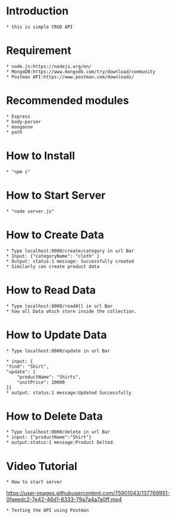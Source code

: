 # Introduction

    * this is simple CRUD API

# Requirement

    * node.js:https://nodejs.org/en/
    * MongoDB:https://www.mongodb.com/try/download/community
    * Postman API:https://www.postman.com/downloads/

# Recommended modules

    * Express
    * body-parser
    * mongoose
    * path

# How to Install

    * "npm i"

# How to Start Server

    * "node server.js"

# How to Create Data

    * Type localhost:8000/create/category in url Bar
    * Input: {"categoryName": "cloth" }
    * Output: status:1 message: Successfully created
    * Similarly can create product data

# How to Read Data

    * Type localhost:8000/readAll in url Bar
    * how all Data which store inside the collection.

# How to Update Data

    * Type localhost:8000/update in url Bar

    * input: {
    "find": "Shirt",
    "update": {
        "productName": "Shirts",
        "unitPrice": 20000
    }}
    * output: status:1 message:Updated Successfully

# How to Delete Data

    * Type localhost:8000/delete in url Bar
    * input: {"productName":"Shirt"}
    * output:status:1 message:Product Delted.

# Video Tutorial

    * How to start server
    

https://user-images.githubusercontent.com/75901043/137769951-0faeedc2-7e42-46d1-8333-79a7a4a7a0ff.mp4


    * Testing the API using Postman
